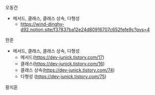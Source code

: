 오동건
* 메서드, 클래스, 클래스 상속, 다형성 <br>
   * https://wind-dinghy-d92.notion.site/f37837ba12e24d80916707c652fefe9c?pvs=4
 
한준
* 메서드, 클래스, 클래스 상속, 다형성 <br>
   * 메서드(https://dev-junick.tistory.com/17)
   * 클래스(https://dev-junick.tistory.com/16)
   * 클래스 상속(https://dev-junick.tistory.com/74)
   * 다형성 (https://dev-junick.tistory.com/75)
 
황지훈
